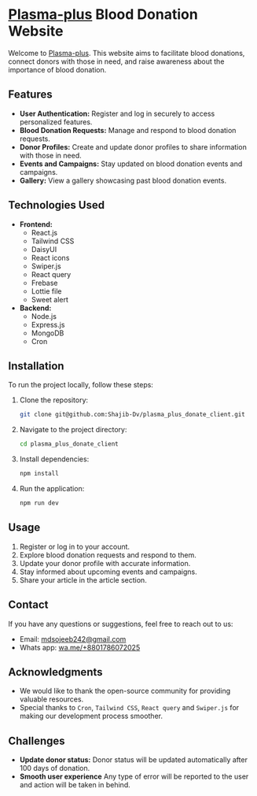 <!-- @format -->

# [Plasma-plus](https://plasma-plus.netlify.app/) Blood Donation Website

Welcome to [Plasma-plus](https://plasma-plus.netlify.app/). This website aims to facilitate blood donations, connect donors with those in need, and raise awareness about the importance of blood donation.

## Features

- **User Authentication:** Register and log in securely to access personalized features.
- **Blood Donation Requests:** Manage and respond to blood donation requests.
- **Donor Profiles:** Create and update donor profiles to share information with those in need.
- **Events and Campaigns:** Stay updated on blood donation events and campaigns.
- **Gallery:** View a gallery showcasing past blood donation events.

## Technologies Used

- **Frontend:**
  - React.js
  - Tailwind CSS
  - DaisyUI
  - React icons
  - Swiper.js
  - React query
  - Frebase
  - Lottie file
  - Sweet alert
- **Backend:**
  - Node.js
  - Express.js
  - MongoDB
  - Cron

## Installation

To run the project locally, follow these steps:

1. Clone the repository:

   ```bash
   git clone git@github.com:Shajib-Dv/plasma_plus_donate_client.git
   ```

2. Navigate to the project directory:

   ```bash
   cd plasma_plus_donate_client
   ```

3. Install dependencies:

   ```bash
   npm install
   ```

4. Run the application:

   ```bash
   npm run dev
   ```

## Usage

1. Register or log in to your account.
2. Explore blood donation requests and respond to them.
3. Update your donor profile with accurate information.
4. Stay informed about upcoming events and campaigns.
5. Share your article in the article section.

## Contact

If you have any questions or suggestions, feel free to reach out to us:

- Email: mdsojeeb242@gmail.com
- Whats app: [wa.me/+8801786072025]()

## Acknowledgments

- We would like to thank the open-source community for providing valuable resources.
- Special thanks to `Cron`, `Tailwind CSS`, `React query` and `Swiper.js` for making our development process smoother.

## Challenges

- **Update donor status:** Donor status will be updated automatically after 100 days of donation.
- **Smooth user experience** Any type of error will be reported to the user and action will be taken in behind.
